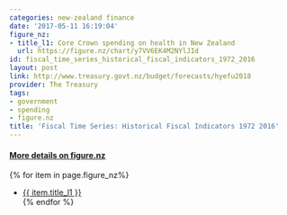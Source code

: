 ```yaml
---
categories: new-zealand finance
date: '2017-05-11 16:19:04'
figure_nz:
- title_l1: Core Crown spending on health in New Zealand
  url: https://figure.nz/chart/y7VV6EK4M2NYlJId
id: fiscal_time_series_historical_fiscal_indicators_1972_2016
layout: post
link: http://www.treasury.govt.nz/budget/forecasts/hyefu2018
provider: The Treasury
tags:
- government
- spending
- figure.nz
title: 'Fiscal Time Series: Historical Fiscal Indicators 1972 2016'
---
```


<h4><u> More details on figure.nz</u></h4>
{% for item in page.figure_nz%}
<ul class="post-list">
    <li><a href="{{ item.url }}">{{ item.title_l1 }}</a></li>
{% endfor %}
</ul>